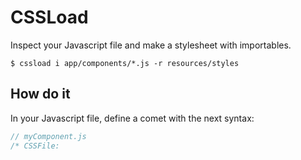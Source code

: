 # CSSLoad
Inspect your Javascript file and make a stylesheet with importables.

    $ cssload i app/components/*.js -r resources/styles

## How do it
In your Javascript file, define a comet with the next syntax:

```javascript
// myComponent.js
/* CSSFile: 
```


